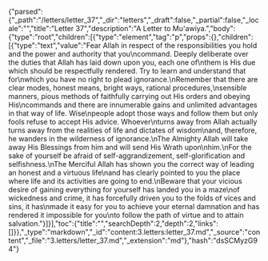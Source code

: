 {"parsed":{"_path":"/letters/letter_37","_dir":"letters","_draft":false,"_partial":false,"_locale":"","title":"Letter 37","description":"A Letter to Mu'awiya.","body":{"type":"root","children":[{"type":"element","tag":"p","props":{},"children":[{"type":"text","value":"Fear Allah in respect of the responsibilities you hold and the power and authority that you\ncommand. Deeply deliberate over the duties that Allah has laid down upon you, each one of\nthem is His due which should be respectfully rendered. Try to learn and understand that for\nwhich you have no right to plead ignorance.\nRemember that there are clear modes, honest means, bright ways, rational procedures,\nsensible manners, pious methods of faithfully carrying out His orders and obeying His\ncommands and there are innumerable gains and unlimited advantages in that way of life. Wise\npeople adopt those ways and follow them but only fools refuse to accept His advice. Whoever\nturns away from Allah actually turns away from the realities of life and dictates of wisdom\nand, therefore, he wanders in the wilderness of ignorance.\nThe Almighty Allah will take away His Blessings from him and will send His Wrath upon\nhim.\nFor the sake of yourself be afraid of self-aggrandizement, self-glorification and selfishness.\nThe Merciful Allah has shown you the correct way of leading an honest and a virtuous life\nand has clearly pointed to you the place where life and its activities are going to end.\nBeware that your vicious desire of gaining everything for yourself has landed you in a maze\nof wickedness and crime, it has forcefully driven you to the folds of vices and sins, it has\nmade it easy for you to achieve your eternal damnation and has rendered it impossible for you\nto follow the path of virtue and to attain salvation."}]}],"toc":{"title":"","searchDepth":2,"depth":2,"links":[]}},"_type":"markdown","_id":"content:3.letters:letter_37.md","_source":"content","_file":"3.letters/letter_37.md","_extension":"md"},"hash":"dsSCMyzG94"}